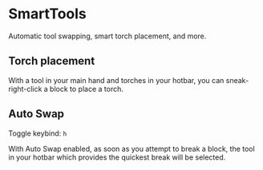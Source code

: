 # SmartTools

Automatic tool swapping, smart torch placement, and more.

## Torch placement

With a tool in your main hand and torches in your hotbar, you can sneak-right-click a block to place a torch.

## Auto Swap

Toggle keybind: `h`

With Auto Swap enabled, as soon as you attempt to break a block, the tool in your hotbar which provides the quickest break will be selected.
